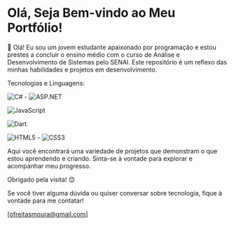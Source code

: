 # Olá, Seja Bem-vindo ao Meu Portfólio!

👋 Olá! Eu sou um jovem estudante apaixonado por programação e estou prestes a concluir o ensino médio com o curso de Análise e Desenvolvimento de Sistemas pelo SENAI. Este repositório é um reflexo das minhas habilidades e projetos em desenvolvimento.

Tecnologias e Linguagens:

![C#](https://img.shields.io/badge/C%23-239120?style=flat&logo=csharp&logoColor=white) - ![ASP.NET](https://img.shields.io/badge/ASP.NET-5C2D91?style=flat&logo=aspnet&logoColor=white)

![JavaScript](https://img.shields.io/badge/JavaScript-F7DF1C?style=flat&logo=javascript&logoColor=black)

![Dart](https://img.shields.io/badge/Dart-0175C2?style=flat&logo=dart&logoColor=white)

![HTML5](https://img.shields.io/badge/HTML5-E34F26?style=flat&logo=html5&logoColor=white) - ![CSS3](https://img.shields.io/badge/CSS3-1572B6?style=flat&logo=css3&logoColor=white)

Aqui você encontrará uma variedade de projetos que demonstram o que estou aprendendo e criando. Sinta-se à vontade para explorar e acompanhar meu progresso.

Obrigado pela visita! 😊

Se você tiver alguma dúvida ou quiser conversar sobre tecnologia, fique à vontade para me contatar!

[ofreitasmoura@gmail.com]

